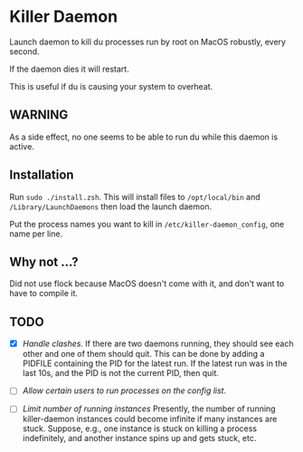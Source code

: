 # Killer Daemon

Launch daemon to kill du processes run by root on MacOS robustly, every second.

If the daemon dies it will restart.

This is useful if du is causing your system to overheat.


## WARNING

As a side effect, no one seems to be able to run du while this daemon is active.


## Installation

Run `sudo ./install.zsh`. This will install files to `/opt/local/bin` and  `/Library/LaunchDaemons`
then load the launch daemon.

Put the process names you want to kill in `/etc/killer-daemon_config`, one name per line.


## Why not ...?

Did not use flock because MacOS doesn't come with it, and don't want to have to compile it.


## TODO

- [x] *Handle clashes.*
  If there are two daemons running, they should see each other and one of them should quit. 
  This can be done by adding a PIDFILE containing the PID for the latest run.
  If the latest run was in the last 10s, and the PID is not the current PID, then quit.

- [ ] *Allow certain users to run processes on the config list.*

- [ ] *Limit number of running instances*
      Presently, the number of running killer-daemon instances could become infinite if
      many instances are stuck. Suppose, e.g., one instance is stuck on killing
      a process indefinitely, and another instance spins up and gets stuck,
      etc.
